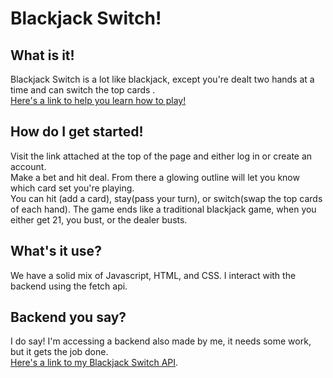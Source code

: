 # Blackjack Switch!

## What is it!
Blackjack Switch is a lot like blackjack, except you're dealt two hands at a time and can switch the top cards .  
[Here's a link to help you learn how to play!](http://www.blackjackforumonline.com/content/blackjackswitchbasicstrategy.html)

## How do I get started!
 Visit the link attached at the top of the page and either log in or create an account.  
 Make a bet and hit deal. From there a glowing outline will let you know which card set you're playing.  
 You can hit (add a card), stay(pass your turn), or switch(swap the top cards of each hand). 
 The game ends like a traditional blackjack game, when you either get 21, you bust, or the dealer busts.  

## What's it use?
 We have a solid mix of Javascript, HTML, and CSS. I interact with the backend using the fetch api.

## Backend you say?
 I do say! I'm accessing a backend also made by me, it needs some work, but it gets the job done.  
 [Here's a link to my Blackjack Switch API](https://github.com/bghalami/blackjack_switch).  
